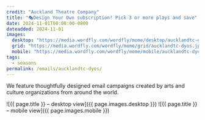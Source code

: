 ```yaml
---
credit: "Auckland Theatre Company"
title: "🎭Design Your Own subscription! Pick 3 or more plays and save"
date: 2024-11-01T00:00:00-0800
dateadded: 2024-11-01
images:
  desktop: "https://media.wordfly.com/wordfly/mome/desktop/aucklandtc-dyos.jpg"
  grid: "https://media.wordfly.com/wordfly/mome/grid/aucklandtc-dyos.jpg"
  mobile: "https://media.wordfly.com/wordfly/mome/mobile/aucklandtc-dyos.jpg"
tags:
  - seasons
permalink: /emails/aucklandtc-dyos/
---
```

We feature thoughtfully designed email campaigns created by arts and culture organizations from around the world.

![{{ page.title }} – desktop view]({{ page.images.desktop }})
![{{ page.title }} – mobile view]({{ page.images.mobile }})
